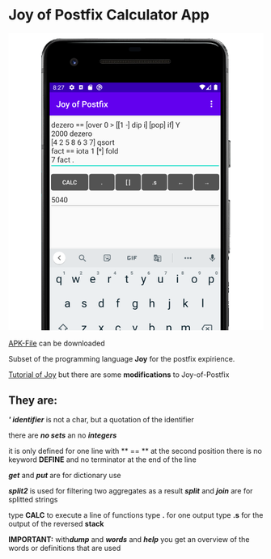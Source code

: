 # Joy of Postfix Calculator App

![joyapppng](https://github.com/Joy-of-Postfix/calculator/blob/main/pictures/JoyOfPostfix.png)

[APK-File](https://github.com/Joy-of-Postfix/calculator/blob/main/apk/debug/joyapp-debug.apk) can be downloaded

Subset of the programming language **Joy** for the postfix expirience.

[Tutorial of Joy](https://www.kevinalbrecht.com/code/joy-mirror/j01tut.html)
but there are some **modifications** to Joy-of-Postfix

## They are:

***' identifier*** is not a char, but a quotation of the identifier

there are ***no sets*** an no ***integers***

it is only defined for one line with ** == ** at the second position
there is no keyword **DEFINE** and no terminator at the end of the line

***get*** and ***put*** are for dictionary use

***split2*** is used for filtering two aggregates as a result
***split*** and ***join*** are for splitted strings

type **CALC** to execute a line of functions
type **.** for one output
type **.s** for the output of the reversed **stack**

**IMPORTANT:** with***dump*** and ***words*** and ***help*** you get an overview of the words or definitions that are used

